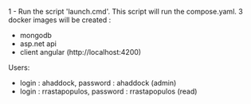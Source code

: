 
1 - Run the script 'launch.cmd'.
This script will run the compose.yaml.
3 docker images will be created :
- mongodb
- asp.net api
- client angular (http://localhost:4200)

Users:
- login : ahaddock, password : ahaddock (admin)
- login : rrastapopulos, password : rrastapopulos (read)

